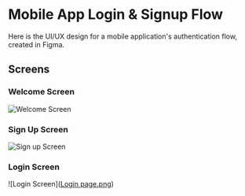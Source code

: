 # Mobile App Login & Signup Flow

Here is the UI/UX design for a mobile application's authentication flow, created in Figma.

## Screens

### Welcome Screen
![Welcome Screen](path/to/your/welcome_screen_image.png)

### Sign Up Screen
![Sign up Screen](path/to/your/signup_screen_image.png)

### Login Screen
![Login Screen]([Login page.png](https://github.com/Sairam06-04/codsoft/blob/main/Login%20page.png?raw=true))

